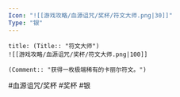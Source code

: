 ```yaml
---
Icon: "![[游戏攻略/血源诅咒/奖杯/符文大师.png|30]]"
Type: "银"
---
```

```ad-common-silver-trophy
title: (Title:: "符文大师")
![[游戏攻略/血源诅咒/奖杯/符文大师.png|100]]

(Comment:: "获得一枚极端稀有的卡丽尔符文。")
```

#血源诅咒/奖杯 #奖杯 #银
